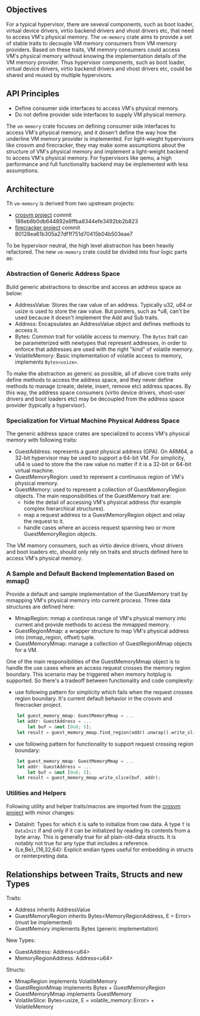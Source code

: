 ## Objectives
For a typical hypervisor, there are seveval components, such as boot loader, virtual device drivers, virtio backend drivers and vhost drivers etc, that need to access VM's physical memory. The `vm-memory` crate aims to provide a set of stable traits to decouple VM memory consumers from VM memory providers. Based on these traits, VM memory consumers could access VM's physical memory without knowing the implementation details of the VM memory provider. Thus hypervisor components, such as boot loader, virtual device drivers, virtio backend drivers and vhost drivers etc, could be shared and reused by multiple hypervisors.

## API Principles
- Define consumer side interfaces to access VM's physical memory.
- Do not define provider side interfaces to supply VM physical memory.

The `vm-memory` crate focuses on defining consumer side interfaces to access VM's physical memory, and it dosen't define the way how the underline VM memory provider is implemented. For light-wieght hypervisors like crosvm and firecracker, they may make some assumptions about the structure of VM's physical memory and implement a light-weight backend to access VM's physical memory. For hypervisors like qemu, a high performance and full functionality backend may be implemented with less assumptions.

## Architecture
Th `vm-memory` is derived from two upstream projects:
- [crosvm project](https://chromium.googlesource.com/chromiumos/platform/crosvm/) commit 186eb8b0db644892e8ffba8344efe3492bb2b823
- [firecracker project](https://firecracker-microvm.github.io/) commit 80128ea61b305a27df1f751d70415b04b503eae7

To be hypervisor neutral, the high level abstraction has been heavily refactored. The new `vm-memory` crate could be divided into four logic parts as:

### Abstraction of Generic Address Space
Build generic abstractions to describe and access an address space as below:
- AddressValue: Stores the raw value of an address. Typically u32, u64 or usize is used to store the raw value. But pointers, such as \*u8, can't be used because it doesn't implement the Add and Sub traits.
- Address: Encapsulates an AddressValue object and defines methods to access it.
- Bytes: Common trait for volatile access to memory. The `Bytes` trait can be parameterized with newtypes that represent addresses, in order to enforce that addresses are used with the right "kind" of volatile memory.
- VolatileMemory: Basic implementation of volatile access to memory, implements `Bytes<usize>`.

To make the abstraction as generic as possible, all of above core traits only define methods to access the address space, and they never define methods to manage (create, delete, insert, remove etc) address spaces. By this way, the address space consumers (virtio device drivers, vhost-user drivers and boot loaders etc) may be decoupled from the address space provider (typically a hypervisor).

### Specialization for Virtual Machine Physical Address Space
The generic address space crates are specialized to access VM's physical memory with following traits:
- GuestAddress: represents a guest physical address (GPA). On ARM64, a 32-bit hypervisor may be used to support a 64-bit VM. For simplicity, u64 is used to store the the raw value no matter if it is a 32-bit or 64-bit virtual machine.
- GuestMemoryRegion: used to represent a continuous region of VM's physical memory.
- GuestMemory: used to represent a collection of GuestMemoryRegion objects. The main responsibilities of the GuestMemory trait are:
	- hide the detail of accessing VM's physical address (for example complex hierarchical structures).
	- map a request address to a GuestMemoryRegion object and relay the request to it.
	- handle cases where an access request spanning two or more GuestMemoryRegion objects.

The VM memory consumers, such as virtio device drivers, vhost drivers and boot loaders etc, should only rely on traits and structs defined here to access VM's physical memory.

### A Sample and Default Backend Implementation Based on mmap()
Provide a default and sample implementation of the GuestMemory trait by mmapping VM's physical memory into current process. Three data structures are defined here:
- MmapRegion: mmap a continous range of VM's physical memory into current and provide methods to access the mmapped memory.
- GuestRegionMmap: a wrapper structure to map VM's physical address into (mmap\_region, offset) tuple.
- GuestMemoryMmap: manage a collection of GuestRegionMmap objects for a VM.

One of the main responsibilities of the GuestMemoryMmap object is to handle the use cases where an access request crosses the memory region boundary. This scenario may be triggered when memory hotplug is supported. So there's a tradeoff between functionality and code complexity:
- use following pattern for simplicity which fails when the request crosses region boundary. It's current default behavior in the crosvm and firecracker project.
```rust
	let guest_memory_mmap: GuestMemoryMmap = ...
	let addr: GuestAddress = ...
        let buf = &mut [0u8; 5];
	let result = guest_memory_mmap.find_region(addr).unwrap().write_slice(buf, addr);
```
- use following pattern for functionality to support request crossing region boundary:
```rust
	let guest_memory_mmap: GuestMemoryMmap = ...
	let addr: GuestAddress = ...
        let buf = &mut [0u8; 5];
	let result = guest_memory_mmap.write_slice(buf, addr);
```

### Utilities and Helpers
Following utility and helper traits/macros are imported from the [crosvm project](https://chromium.googlesource.com/chromiumos/platform/crosvm/) with minor changes:
- DataInit: Types for which it is safe to initialize from raw data. A type `T` is `DataInit` if and only if it can be initialized by reading its contents from a byte array. This is generally true for all plain-old-data structs.  It is notably not true for any type that includes a reference.
- {Le,Be}\_{16,32,64}: Explicit endian types useful for embedding in structs or reinterpreting data.

## Relationships between Traits, Structs and new Types
Traits:
- Address inherits AddressValue
- GuestMemoryRegion inherits Bytes<MemoryRegionAddress, E = Error> (must be implemented)
- GuestMemory implements Bytes<GuestAddress> (generic implementation)

New Types:
- GuestAddress: Address\<u64\>
- MemoryRegionAddress: Address\<u64\>

Structs:
- MmapRegion implements VolatileMemory
- GuestRegionMmap implements Bytes<MemoryRegionAddress> + GuestMemoryRegion
- GuestMemoryMmap implements GuestMemory
- VolatileSlice: Bytes<usize, E = volatile_memory::Error> + VolatileMemory

